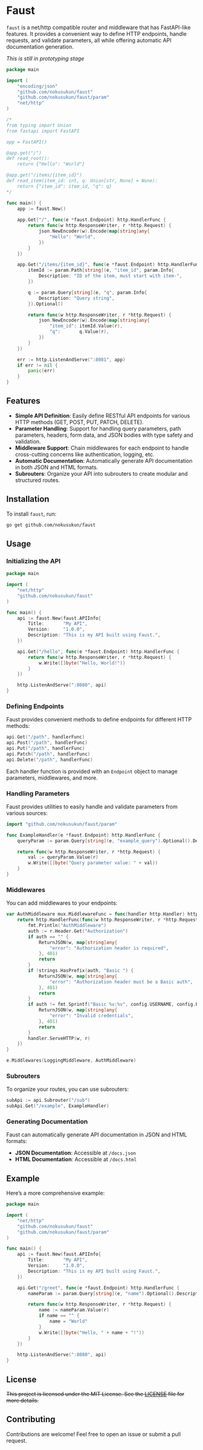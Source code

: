 # Faust


`faust` is a net/http compatible router and middleware that has FastAPI-like features. It provides a convenient way to define HTTP endpoints, handle requests, and validate parameters, all while offering automatic API documentation generation.


*This is still in prototyping stage*


```go
package main

import (
	"encoding/json"
	"github.com/nokusukun/faust"
	"github.com/nokusukun/faust/param"
	"net/http"
)

/*
from typing import Union
from fastapi import FastAPI

app = FastAPI()

@app.get("/")
def read_root():
	return {"Hello": "World"}

@app.get("/items/{item_id}")
def read_item(item_id: int, q: Union[str, None] = None):
	return {"item_id": item_id, "q": q}
*/

func main() {
	app := faust.New()
	
	app.Get("/", func(e *faust.Endpoint) http.HandlerFunc {
		return func(w http.ResponseWriter, r *http.Request) {
			json.NewEncoder(w).Encode(map[string]any{
				"Hello": "World",
			})
		}
	})

	app.Get("/items/{item_id}", func(e *faust.Endpoint) http.HandlerFunc {
		itemId := param.Path[string](e, "item_id", param.Info{
			Description: "ID of the item, must start with item-",
		})

		q := param.Query[string](e, "q", param.Info{
			Description: "Query string",
		}).Optional()

		return func(w http.ResponseWriter, r *http.Request) {
			json.NewEncoder(w).Encode(map[string]any{
				"item_id": itemId.Value(r),
				"q":       q.Value(r),
			})
		}
	})

	err := http.ListenAndServe(":8081", app)
	if err != nil {
		panic(err)
	}
}


```

## Features

- **Simple API Definition**: Easily define RESTful API endpoints for various HTTP methods (GET, POST, PUT, PATCH, DELETE).
- **Parameter Handling**: Support for handling query parameters, path parameters, headers, form data, and JSON bodies with type safety and validation.
- **Middleware Support**: Chain middlewares for each endpoint to handle cross-cutting concerns like authentication, logging, etc.
- **Automatic Documentation**: Automatically generate API documentation in both JSON and HTML formats.
- **Subrouters**: Organize your API into subrouters to create modular and structured routes.

## Installation

To install `faust`, run:

```bash
go get github.com/nokusukun/faust
```

## Usage

### Initializing the API

```go
package main

import (
    "net/http"
    "github.com/nokusukun/faust"
)

func main() {
    api := faust.New(faust.APIInfo{
        Title:       "My API",
        Version:     "1.0.0",
        Description: "This is my API built using Faust.",
    })

    api.Get("/hello", func(e *faust.Endpoint) http.HandlerFunc {
        return func(w http.ResponseWriter, r *http.Request) {
            w.Write([]byte("Hello, World!"))
        }
    })

    http.ListenAndServe(":8080", api)
}
```

### Defining Endpoints

Faust provides convenient methods to define endpoints for different HTTP methods:

```go
api.Get("/path", handlerFunc)
api.Post("/path", handlerFunc)
api.Put("/path", handlerFunc)
api.Patch("/path", handlerFunc)
api.Delete("/path", handlerFunc)
```

Each handler function is provided with an `Endpoint` object to manage parameters, middlewares, and more.

### Handling Parameters

Faust provides utilities to easily handle and validate parameters from various sources:

```go
import "github.com/nokusukun/faust/param"

func ExampleHandler(e *faust.Endpoint) http.HandlerFunc {
    queryParam := param.Query[string](e, "example_query").Optional().Description("An example query parameter")

    return func(w http.ResponseWriter, r *http.Request) {
        val := queryParam.Value(r)
        w.Write([]byte("Query parameter value: " + val))
    }
}
```

### Middlewares

You can add middlewares to your endpoints:

```go
var AuthMiddleware mux.MiddlewareFunc = func(handler http.Handler) http.Handler {
    return http.HandlerFunc(func(w http.ResponseWriter, r *http.Request) {
        fmt.Println("AuthMiddleware")
        auth := r.Header.Get("Authorization")
        if auth == "" {
            ReturnJSON(w, map[string]any{
                "error": "Authorization header is required",
            }, 401)
            return
        }
        if !strings.HasPrefix(auth, "Basic ") {
            ReturnJSON(w, map[string]any{
                "error": "Authorization header must be a Basic auth",
			}, 401)
            return
        }
        if auth != fmt.Sprintf("Basic %v:%v", config.USERNAME, config.PASSWORD) {
            ReturnJSON(w, map[string]any{
                "error": "Invalid credentials",
            }, 401)
            return
        }
        handler.ServeHTTP(w, r)
    })
}

e.Middlewares(LoggingMiddleware, AuthMiddleware)
```

### Subrouters

To organize your routes, you can use subrouters:

```go
subApi := api.Subrouter("/sub")
subApi.Get("/example", ExampleHandler)
```

### Generating Documentation

Faust can automatically generate API documentation in JSON and HTML formats:

- **JSON Documentation**: Accessible at `/docs.json`
- **HTML Documentation**: Accessible at `/docs.html`

## Example

Here’s a more comprehensive example:

```go
package main

import (
    "net/http"
    "github.com/nokusukun/faust"
    "github.com/nokusukun/faust/param"
)

func main() {
    api := faust.New(faust.APIInfo{
        Title:       "My API",
        Version:     "1.0.0",
        Description: "This is my API built using Faust.",
    })

    api.Get("/greet", func(e *faust.Endpoint) http.HandlerFunc {
        nameParam := param.Query[string](e, "name").Optional().Description("The name of the person to greet")

        return func(w http.ResponseWriter, r *http.Request) {
            name := nameParam.Value(r)
            if name == "" {
                name = "World"
            }
            w.Write([]byte("Hello, " + name + "!"))
        }
    })

    http.ListenAndServe(":8080", api)
}
```

## License

~~This project is licensed under the MIT License. See the [LICENSE](LICENSE) file for more details.~~

## Contributing

Contributions are welcome! Feel free to open an issue or submit a pull request.
